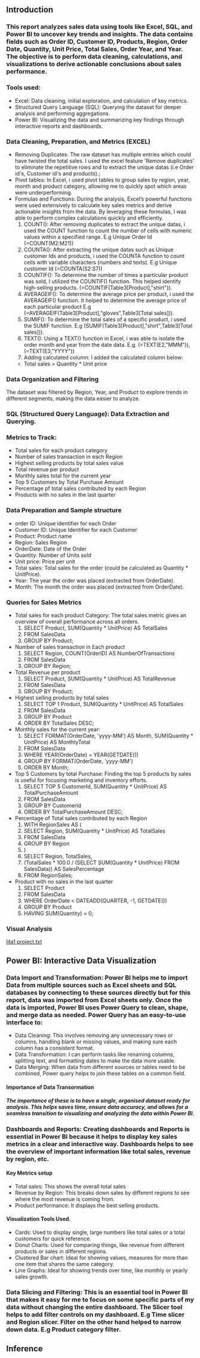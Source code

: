 ## Introduction
### This report analyzes sales data using tools like Excel, SQL, and Power BI to uncover key trends and insights. The data contains fields such as Order ID, Customer ID, Products, Region, Order Date, Quantity, Unit Price, Total Sales, Order Year, and Year. The objective is to perform data cleaning, calculations, and visualizations to derive actionable conclusions about sales performance.
### Tools used:
- Excel: Data cleaning, initial exploration, and calculation of key metrics.
- Structured Query Language (SQL): Querying the dataset for deeper analysis and performing aggregations.
- Power BI: Visualizing the data and summarizing key findings through interactive reports and dashboards.
### Data Cleaning, Preparation, and Metrics (EXCEL)
- Removing Duplicates: The raw dataset has multiple entries which could have twisted the total sales. I used the excel feature 'Remove duplicates' to eliminate the repetitive rows and to extract the unique datas (i.e Order id's, Customer id's and products).;
- Pivot tables: In Excel, i used pivot tables to group sales by region, year, month and product category, allowing me to quickly spot which areas were underperforming.
- Formulas and Functions: During the analysis, Excel’s powerful functions were used extensively to calculate key sales metrics and derive actionable insights from the data. By leveraging these formulas, I was able to perform complex calculations quickly and efficiently.
  1. COUNT(): After removing duplicates to extract the unique datas, i used the COUNT function to count the number of cells with numeric values within a specified range. E.g Unique Order Id  (=COUNT(M2:M21))
  2. COUNTA(): After extracting the unique datas such as Unique customer Ids and products, i used the COUNTA function to count cells with variable characters (numbers and texts). E.g Unique customer Id (=COUNTA(S2:S7))
  3. COUNTIF(): To determine the number of times a particular product was sold, I utilized the COUNTIF() function. This helped identify high-selling products. (=COUNTIF(Table3[Product],"shirt")).
  4. AVERAGEIF(): To determine the average price per product, i used the AVERAGEIF() function. It helped to determine the average price of each particular product E.g (=AVERAGEIF(Table3[Product],"gloves",Table3[Total sales])).
  5. SUMIF(): To determine the total sales of a specific product, i used the SUMIF function. E.g (SUMIF(Table3[Product],"shirt",Table3[Total sales])).
  6. TEXT(): Using a TEXT() function in Excel, i was able to isolate the order month and year from the date data. E.g. (=TEXT(E2,"MMM")), (=TEXT(E3,"YYYY"))
  7. Adding calculated column: I added the calculated column below:
  - Total sales = Quantity * Unit price
### Data Organization and Filtering
The dataset was filtered by Region, Year, and Product to explore trends in different segments, making the data easier to analyze.

### SQL (Structured Query Language): Data Extraction and Querying.
### Metrics to Track:
- Total sales for each product  category
- Number of sales transaction in each Region
- Highest selling products by total sales value
- Total revenue per product
- Monthly sales total for the current year
 - Top 5 Customers by Total Purchase Amount
- Percentage pf total sales contributed by each Region
- Products with no sales in the last quarter
### Data Preparation and Sample structure
- order ID: Unique identifier for each Order
- Customer ID: Unique Identifier for each Customer
- Product: Product name
- Region: Sales Region
- OrderDate: Date of the Order
- Quantity: Number of Units sold
- Unit price: Price per unit
- Total sales: Total sales for the order (could be calculated as Quantity * UnitPrice).
- Year: The year the order was placed (extracted from OrderDate).
- Month: The month the order was placed (extracted from OrderDate).
### Queries for Sales Metrics
- Total sales for each product Category: The total sales metric gives an overview of overall performance across all orders.
  1. SELECT Product, SUM(Quantity * UnitPrice) AS TotalSales
   2.  FROM SalesData
   3.  GROUP BY Product;
- Number of sales transaction in Each product
  1. SELECT Region, COUNT(OrderID) AS NumberOfTransactions
   2. FROM SalesData
   3. GROUP BY Region;
- Total Revenue per product
  1. SELECT Product, SUM(Quantity * UnitPrice) AS TotalRevenue
    2.  FROM SalesData
    3.  GROUP BY Product;
- Highest selling products by total sales
  1. SELECT TOP 1 Product, SUM(Quantity * UnitPrice) AS TotalSales
   2.  FROM SalesData
   3.   GROUP BY Product
   4.   ORDER BY TotalSales DESC;
- Monthly sales for the current year:
  1. SELECT FORMAT(OrderDate, 'yyyy-MM') AS Month, SUM(Quantity * UnitPrice) AS MonthlyTotal
   2.  FROM SalesData
   3.  WHERE YEAR(OrderDate) = YEAR(GETDATE())
   4.   GROUP BY FORMAT(OrderDate, 'yyyy-MM')
   5.  ORDER BY Month;
- Top 5 Customers by total Purchase: Finding the top 5 products by sales is useful for focusing marketing and inventory efforts.
  1. SELECT TOP 5 CustomerId, SUM(Quantity * UnitPrice) AS TotalPurchaseAmount
    2.  FROM SalesData
   3.   GROUP BY CustomerId
   4. ORDER BY TotalPurchaseAmount DESC;
- Percentage of Total sales contributed by each Region
  1. WITH RegionSales AS (
   2.   SELECT Region, SUM(Quantity * UnitPrice) AS TotalSales
   3.  FROM SalesData
   4.   GROUP BY Region
    5.   )
    6.  SELECT Region, TotalSales, 
     7.  (TotalSales * 100.0 / (SELECT SUM(Quantity * UnitPrice) FROM SalesData)) AS SalesPercentage
     8. FROM RegionSales;
- Product with no sales in the last quarter
  1. SELECT Product
   2.  FROM SalesData
    3. WHERE OrderDate < DATEADD(QUARTER, -1, GETDATE())
   4. GROUP BY Product
   5. HAVING SUM(Quantity) = 0;
### Visual Analysis
[lita1 project.txt](https://github.com/user-attachments/files/17648503/lita1.project.txt)

## Power BI: Interactive Data Visualization
### Data Import and Transformation: Power BI helps me to import Data from multiple sources such as Excel sheets and SQL databases by connecting to these sources directly but for this report, data was imported from Excel sheets only. Once the data is imported, Power BI uses Power Query to clean, shape, and merge data as needed. Power Query has an easy-to-use interface to:
- Data Cleaning: This involves removing any unnecessary rows or columns, handling blank or missing values, and making sure each column has a consistent format.
- Data Transformation: I can perform tasks like renaming columns, splitting text, and formatting dates to make the data more usable.
- Data Merging: When data from different sources or tables need to be combined, Power query helps to join these tables on a common field.
#### Importance of Data Transormation
##### The importance of these is to have a single, organised dataset ready for analysis. This helps saves time, ensure data accuracy, and allows for a seamless transition to visualizing and analyzing the data within Power BI.
### Dashboards and Reports: Creating dashboards and Reports is essential in Power BI because it helps to display key sales metrics in a clear and interactive way. Dashboards helps to see the overview of important information like total sales, revenue by region, etc. 
#### Key Metrics setup
- Total sales: This shows the overall total sales
- Revenue by Region: This breaks down sales by different regions to see where the most revenue is coming from.
- Product performance: It displays the best selling products.
#### Visualization Tools Used.
- Cards: Used to display single, large numbers like total sales or a total customers for quick reference.
- Donut Charts: Used for comparing things, like revenue from different products or sales in different regions.
- Clustered Bar chart: Ideal for showing values, measures for more than one item that shares the same category.
- Line Graphs: Ideal for showing trends over time, like monthly or yearly sales growth.
### Data Slicing and Filtering: This is an essential tool in Power BI that makes it easy for me to focus on some specific parts of my data without changing the entire dashboard. The Slicer tool helps to add filter controls on my dashboard. E.g Time slicer and Region slicer. Filter on the other hand helped to narrow down data. E.g Product category filter.
## Inference



